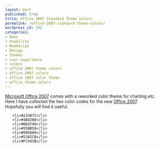 ```yaml
---
layout: post
published: true
title: Office 2007 Standard Theme Colors
permalink: /office-2007-standard-theme-colors/
wordpress_id: 592
categories:
- News
- Usability
- Webdesign
- Design
- themes
- user experience
- colors
- office 2007 theme colors
- office 2007 colors
- office 2007 color theme
- office theme colors
---
```



<a href="http://en.wikipedia.org/wiki/Microsoft_Office">Microsoft Office 2007</a> comes with a reworked color theme for charting etc. Here I have collected the hex color codes for the new <a href="http://en.wikipedia.org/wiki/Microsoft_Office">Office 2007</a>. Hopefully you will find it useful.

<ul>

	<li>#234B7C</li>
	<li>#4B82B8</li>
	<li>#B8474D</li>
	<li>#95BB58</li>
	<li>#8060A9</li>
	<li>#53A2CB</li>
	<li>#FC943B</li>

</ul>






